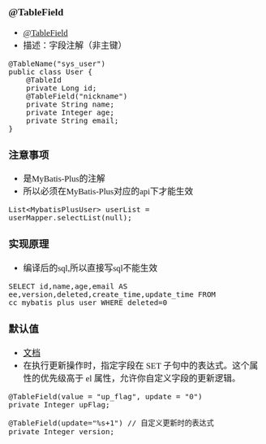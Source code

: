 <span  style="font-family: Simsun,serif; font-size: 17px; ">

### @TableField

- [@TableField](https://baomidou.com/pages/223848/#tablefield)
- 描述：字段注解（非主键）

~~~
@TableName("sys_user")
public class User {
    @TableId
    private Long id;
    @TableField("nickname")
    private String name;
    private Integer age;
    private String email;
}
~~~

### 注意事项

- 是MyBatis-Plus的注解
- 所以必须在MyBatis-Plus对应的api下才能生效

~~~
List<MybatisPlusUser> userList = userMapper.selectList(null);
~~~

### 实现原理

- 编译后的sql,所以直接写sql不能生效

~~~
SELECT id,name,age,email AS ee,version,deleted,create_time,update_time FROM cc_mybatis_plus_user WHERE deleted=0
~~~

### 默认值

- [文档](https://baomidou.com/reference/annotation/#update)
- 在执行更新操作时，指定字段在 SET 子句中的表达式。这个属性的优先级高于 el 属性，允许你自定义字段的更新逻辑。

~~~
@TableField(value = "up_flag", update = "0")
private Integer upFlag;

@TableField(update="%s+1") // 自定义更新时的表达式
private Integer version;
~~~

</span>